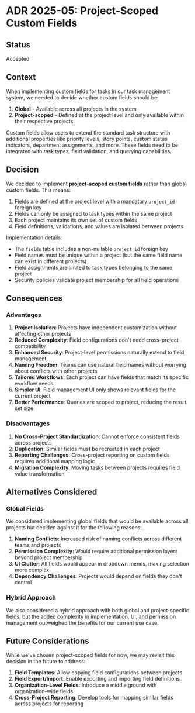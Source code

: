# ADR 2025-05: Project-Scoped Custom Fields

## Status

Accepted

## Context

When implementing custom fields for tasks in our task management system, we needed to decide whether custom fields should be:

1. **Global** - Available across all projects in the system
2. **Project-scoped** - Defined at the project level and only available within their respective projects

Custom fields allow users to extend the standard task structure with additional properties like priority levels, story points, custom status indicators, department assignments, and more. These fields need to be integrated with task types, field validation, and querying capabilities.

## Decision

We decided to implement **project-scoped custom fields** rather than global custom fields. This means:

1. Fields are defined at the project level with a mandatory `project_id` foreign key
2. Fields can only be assigned to task types within the same project
3. Each project maintains its own set of custom fields
4. Field definitions, validations, and values are isolated between projects

Implementation details:
- The `fields` table includes a non-nullable `project_id` foreign key
- Field names must be unique within a project (but the same field name can exist in different projects)
- Field assignments are limited to task types belonging to the same project
- Security policies validate project membership for all field operations

## Consequences

### Advantages

1. **Project Isolation**: Projects have independent customization without affecting other projects
2. **Reduced Complexity**: Field configurations don't need cross-project compatibility
3. **Enhanced Security**: Project-level permissions naturally extend to field management
4. **Naming Freedom**: Teams can use natural field names without worrying about conflicts with other projects
5. **Tailored Workflows**: Each project can have fields that match its specific workflow needs
6. **Simpler UI**: Field management UI only shows relevant fields for the current project
7. **Better Performance**: Queries are scoped to project, reducing the result set size

### Disadvantages

1. **No Cross-Project Standardization**: Cannot enforce consistent fields across projects
2. **Duplication**: Similar fields must be recreated in each project
3. **Reporting Challenges**: Cross-project reporting on custom fields requires additional mapping logic
4. **Migration Complexity**: Moving tasks between projects requires field value transformation

## Alternatives Considered

### Global Fields

We considered implementing global fields that would be available across all projects but decided against it for the following reasons:

1. **Naming Conflicts**: Increased risk of naming conflicts across different teams and projects
2. **Permission Complexity**: Would require additional permission layers beyond project membership
3. **UI Clutter**: All fields would appear in dropdown menus, making selection more complex
4. **Dependency Challenges**: Projects would depend on fields they don't control

### Hybrid Approach

We also considered a hybrid approach with both global and project-specific fields, but the added complexity in implementation, UI, and permission management outweighed the benefits for our current use case.

## Future Considerations

While we've chosen project-scoped fields for now, we may revisit this decision in the future to address:

1. **Field Templates**: Allow copying field configurations between projects
2. **Field Export/Import**: Enable exporting and importing field definitions
3. **Organization-Level Fields**: Introduce a middle ground with organization-wide fields
4. **Cross-Project Reporting**: Develop tools for mapping similar fields across projects for reporting